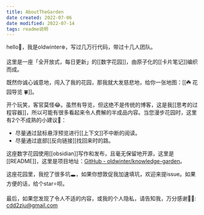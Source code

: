 ```yaml
---
title: AboutTheGarden
date created: 2022-07-06
date modified: 2022-07-14
tags: readme说明
---
```


hello👋，我是oldwinter❄️，写过几万行代码，带过十几人团队。

这里是一座「全开放式，每日更新」的[[数字花园]]，由原子化的[[卡片笔记]]编织而成。

既然你诚心诚意地，闯入了我的花园，那我就大发慈悲地，给你一张地图：[[☘️ 花园导览 🍀]]。

开个玩笑，客官莫怪😂。虽然有导览，但这绝不是传统的博客，这是我[[思考的过程容器]]，所以可能有很多看起来令人费解的半成品内容。当您漫步花园时，这里有2个不成熟的小建议💁：

- 尽量通过鼠标悬浮预览进行[[上下文]]不中断的阅读。
- 尽量通过底部[[反向链接]]找回来时的路。

这座数字花园使用[[obsidian]]写作和发布，且毫无保留地开源，这里是[[README]]，这里是项目地址：[GitHub - oldwinter/knowledge-garden](https://github.com/oldwinter/knowledge-garden)。

这座花园里，我挖了很多坑🕳，如果你想敦促我加速填坑，欢迎来提issue。如果方便的话，给个star⭐️呗。

最后，如果您发现了令人不适的内容，或我的个人隐私，请告知我，万分感谢🦀🦀: cdd2zju@gmail.com